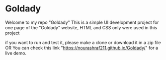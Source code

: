 # Goldady

Welcome to my repo "Goldady"
This is a simple UI development project for one page of the "Goldady" website, HTML and CSS only were used in this project

if you want to run and test it, please make a clone or download it in a zip file
OR
You can check this link "https://nourashraf211.github.io/Goldady/" for a live demo.
